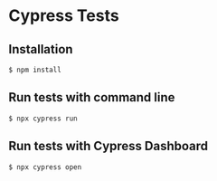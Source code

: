 # Cypress Tests
## Installation
````shell script
$ npm install
````
## Run tests with command line
````shell script
$ npx cypress run
````
## Run tests with Cypress Dashboard
````shell script
$ npx cypress open
````
